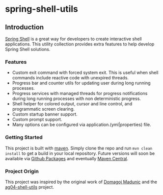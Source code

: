 # spring-shell-utils

## Introduction
[Spring Shell](https://spring.io/projects/spring-shell) is a great way for developers to create interactive shell applications. This utility collection provides extra features to help develop Spring Shell solutions.

### Features
- Custom exit command with forced system exit. This is useful when shell commands include reactive code with unexpired threads.
- Progress bar and counter utils for updating user during long running processes.
- Progress services with managed threads for progress notifications during long running processes with non deterministic progress.
- Shell helper for colored output, cursor and line control, and programmatic screen clearing.
- Custom startup banner support.
- Custom prompt support.
- Many options can be configured via application.(yml|properties) file.

### Getting Started
This project is built with [maven](https://maven.apache.org/). Simply clone the repo and run `mvn clean install` to get a build in your local repository. Future versions will soon be available via [Github Packages](https://github.com/features/packages) and eventually [Maven Central](https://search.maven.org/).

### Project Origin
This project was inspired by the original work of [Domagoj Madunic]([https://link](https://github.com/dmadunic)) and the [ag04-shell-utils](https://github.com/ag04/ag04-shell-utils) project.